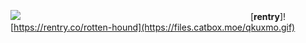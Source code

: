 ![](https://files.catbox.moe/bwvjac.gif)
                          [**rentry**]![https://rentry.co/rotten-hound](https://files.catbox.moe/qkuxmo.gif)
